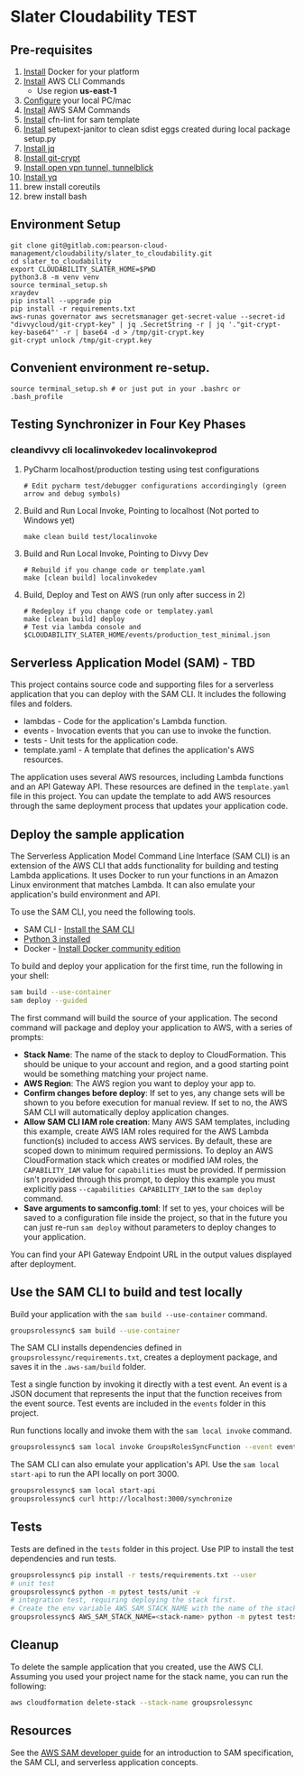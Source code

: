 # Slater Cloudability TEST

## Pre-requisites
1. [Install](https://docs.docker.com/get-docker/) Docker for your platform
2. [Install](https://docs.aws.amazon.com/cli/latest/userguide/installing.html) AWS CLI Commands
    - Use region **us-east-1**
3. [Configure](https://docs.aws.amazon.com/cli/latest/userguide/cli-chap-getting-started.html) your local PC/mac
4. [Install](https://docs.aws.amazon.com/serverless-application-model/latest/developerguide/serverless-sam-cli-install.html) AWS SAM Commands
7. [Install](https://github.com/aws-cloudformation/cfn-python-lint) cfn-lint for sam template
8. [Install](https://pypi.org/project/setupext-janitor) setupext-janitor to clean sdist eggs created during local package setup.py
9. [Install jq](https://stedolan.github.io/jq/download)
10. [Install git-crypt](https://www.agwa.name/projects/git-crypt/)
11. [Install open vpn tunnel, tunnelblick](https://tunnelblick.net/index.html)
12. [Install yq](https://github.com/mikefarah/yq)
13. brew install coreutils
14. brew install bash

## Environment Setup 
```
git clone git@gitlab.com:pearson-cloud-management/cloudability/slater_to_cloudability.git
cd slater_to_cloudability
export CLOUDABILITY_SLATER_HOME=$PWD
python3.8 -m venv venv
source terminal_setup.sh
xraydev
pip install --upgrade pip 
pip install -r requirements.txt
aws-runas governator aws secretsmanager get-secret-value --secret-id "divvycloud/git-crypt-key" | jq .SecretString -r | jq '."git-crypt-key-base64"' -r | base64 -d > /tmp/git-crypt.key 
git-crypt unlock /tmp/git-crypt.key 
```

## Convenient environment re-setup.
```
source terminal_setup.sh # or just put in your .bashrc or .bash_profile
```


## Testing Synchronizer in Four Key Phases
### cleandivvy cli localinvokedev localinvokeprod
1. PyCharm localhost/production testing using test configurations
   ```
   # Edit pycharm test/debugger configurations accordingingly (green arrow and debug symbols)
   ```
4. Build and Run Local Invoke, Pointing to localhost (Not ported to Windows yet)
   ```
   make clean build test/localinvoke
   ```
5. Build and Run Local Invoke, Pointing to Divvy Dev
   ```
   # Rebuild if you change code or template.yaml
   make [clean build] localinvokedev
   ```   
6. Build, Deploy and Test on AWS (run only after success in 2)
   ```
   # Redeploy if you change code or templatey.yaml
   make [clean build] deploy
   # Test via lambda console and $CLOUDABILITY_SLATER_HOME/events/production_test_minimal.json
   ```

## Serverless Application Model (SAM) - TBD

This project contains source code and supporting files for a serverless application that you can deploy with the SAM CLI. It includes the following files and folders.

- lambdas - Code for the application's Lambda function.
- events - Invocation events that you can use to invoke the function.
- tests - Unit tests for the application code. 
- template.yaml - A template that defines the application's AWS resources.

The application uses several AWS resources, including Lambda functions and an API Gateway API. These resources are defined in the `template.yaml` file in this project. You can update the template to add AWS resources through the same deployment process that updates your application code.

## Deploy the sample application

The Serverless Application Model Command Line Interface (SAM CLI) is an extension of the AWS CLI that adds functionality for building and testing Lambda applications. It uses Docker to run your functions in an Amazon Linux environment that matches Lambda. It can also emulate your application's build environment and API.

To use the SAM CLI, you need the following tools.

* SAM CLI - [Install the SAM CLI](https://docs.aws.amazon.com/serverless-application-model/latest/developerguide/serverless-sam-cli-install.html)
* [Python 3 installed](https://www.python.org/downloads/)
* Docker - [Install Docker community edition](https://hub.docker.com/search/?type=edition&offering=community)

To build and deploy your application for the first time, run the following in your shell:

```bash
sam build --use-container
sam deploy --guided
```

The first command will build the source of your application. The second command will package and deploy your application to AWS, with a series of prompts:

* **Stack Name**: The name of the stack to deploy to CloudFormation. This should be unique to your account and region, and a good starting point would be something matching your project name.
* **AWS Region**: The AWS region you want to deploy your app to.
* **Confirm changes before deploy**: If set to yes, any change sets will be shown to you before execution for manual review. If set to no, the AWS SAM CLI will automatically deploy application changes.
* **Allow SAM CLI IAM role creation**: Many AWS SAM templates, including this example, create AWS IAM roles required for the AWS Lambda function(s) included to access AWS services. By default, these are scoped down to minimum required permissions. To deploy an AWS CloudFormation stack which creates or modified IAM roles, the `CAPABILITY_IAM` value for `capabilities` must be provided. If permission isn't provided through this prompt, to deploy this example you must explicitly pass `--capabilities CAPABILITY_IAM` to the `sam deploy` command.
* **Save arguments to samconfig.toml**: If set to yes, your choices will be saved to a configuration file inside the project, so that in the future you can just re-run `sam deploy` without parameters to deploy changes to your application.

You can find your API Gateway Endpoint URL in the output values displayed after deployment.

## Use the SAM CLI to build and test locally

Build your application with the `sam build --use-container` command.

```bash
groupsrolessync$ sam build --use-container
```

The SAM CLI installs dependencies defined in `groupsrolessync/requirements.txt`, creates a deployment package, and saves it in the `.aws-sam/build` folder.

Test a single function by invoking it directly with a test event. An event is a JSON document that represents the input that the function receives from the event source. Test events are included in the `events` folder in this project.

Run functions locally and invoke them with the `sam local invoke` command.

```bash
groupsrolessync$ sam local invoke GroupsRolesSyncFunction --event events/production_test_minimal.json
```

The SAM CLI can also emulate your application's API. Use the `sam local start-api` to run the API locally on port 3000.

```bash
groupsrolessync$ sam local start-api
groupsrolessync$ curl http://localhost:3000/synchronize
```

## Tests

Tests are defined in the `tests` folder in this project. Use PIP to install the test dependencies and run tests.

```bash
groupsrolessync$ pip install -r tests/requirements.txt --user
# unit test
groupsrolessync$ python -m pytest tests/unit -v
# integration test, requiring deploying the stack first.
# Create the env variable AWS_SAM_STACK_NAME with the name of the stack we are testing
groupsrolessync$ AWS_SAM_STACK_NAME=<stack-name> python -m pytest tests/integration -v
```

## Cleanup

To delete the sample application that you created, use the AWS CLI. Assuming you used your project name for the stack name, you can run the following:

```bash
aws cloudformation delete-stack --stack-name groupsrolessync
```

## Resources

See the [AWS SAM developer guide](https://docs.aws.amazon.com/serverless-application-model/latest/developerguide/what-is-sam.html) for an introduction to SAM specification, the SAM CLI, and serverless application concepts.
